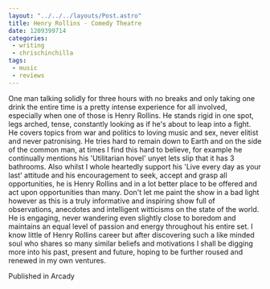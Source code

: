 ```yaml
---
layout: "../../../layouts/Post.astro"
title: Henry Rollins - Comedy Theatre
date: 1209399714
categories:
 - writing
 - chrischinchilla
tags: 
 - music 
 - reviews
---
```


One man talking solidly for three hours with no breaks and only taking one drink the entire time is a pretty intense experience for all involved, especially when one of those is Henry Rollins. He stands rigid in one spot, legs arched, tense, constantly looking as if he's about to leap into a fight. He covers topics from war and politics to loving music and sex, never elitist and never patronising. He tries hard to remain down to Earth and on the side of the common man, at times I find this hard to believe, for example he continually mentions his 'Utilitarian hovel' unyet lets slip that it has 3 bathrooms. Also whilst I whole heartedly support his 'Live every day as your last' attitude and his encouragement to seek, accept and grasp all opportunities, he is Henry Rollins and in a lot better place to be offered and act upon opportunities than many. Don't let me paint the show in a bad light however as this is a truly informative and inspiring show full of observations, anecdotes and intelligent witticisms on the state of the world. He is engaging, never wandering even slightly close to boredom and maintains an equal level of passion and energy throughout his entire set. I know little of Henry Rollins career but after discovering such a like minded soul who shares so many similar beliefs and motivations I shall be digging more into his past, present and future, hoping to be further roused and renewed in my own ventures.

Published in Arcady
